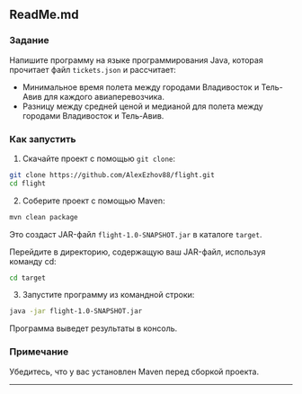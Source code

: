 ## ReadMe.md

### Задание

Напишите программу на языке программирования Java, которая прочитает файл `tickets.json` и рассчитает:

- Минимальное время полета между городами Владивосток и Тель-Авив для каждого авиаперевозчика.
- Разницу между средней ценой и медианой для полета между городами Владивосток и Тель-Авив.

### Как запустить

1. Скачайте проект с помощью `git clone`:

 ```bash
 git clone https://github.com/AlexEzhov88/flight.git
 cd flight
 ```

2. Соберите проект с помощью Maven:

 ```bash
 mvn clean package
 ```

Это создаст JAR-файл `flight-1.0-SNAPSHOT.jar` в каталоге `target`.

Перейдите в директорию, содержащую ваш JAR-файл, используя команду cd:

 ```bash
cd target
 ```

3. Запустите программу из командной строки:

 ```bash
java -jar flight-1.0-SNAPSHOT.jar 
 ```

Программа выведет результаты в консоль.

### Примечание

Убедитесь, что у вас установлен Maven перед сборкой проекта.

---
